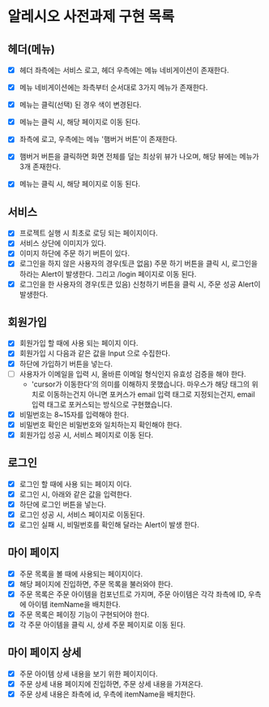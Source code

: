 # 알레시오 사전과제 구현 목록

## 헤더(메뉴)

- [x] 헤더 좌측에는 서비스 로고, 헤더 우측에는 메뉴 네비게이션이 존재한다.
- [x] 메뉴 네비게이션에는 좌측부터 순서대로 3가지 메뉴가 존재한다.
- [x] 메뉴는 클릭(선택) 된 경우 색이 변경된다.
- [x] 메뉴는 클릭 시, 해당 페이지로 이동 된다.

- [x] 좌측에 로고, 우측에는 메뉴 '햄버거 버튼'이 존재한다.
- [x] 햄버거 버튼을 클릭하면 화면 전체를 덮는 최상위 뷰가 나오며, 해당 뷰에는 메뉴가 3개 존재한다.
- [x] 메뉴는 클릭 시, 해당 페이지로 이동 된다.

## 서비스

- [x] 프로젝트 실행 시 최초로 로딩 되는 페이지이다.
- [x] 서비스 상단에 이미지가 있다.
- [x] 이미지 하단에 주문 하기 버튼이 있다.
- [x] 로그인을 하지 않은 사용자의 경우(토큰 없음) 주문 하기 버튼을 클릭 시, 로그인을 하라는 Alert이 발생한다. 그리고 /login 페이지로 이동 된다.
- [x] 로그인을 한 사용자의 경우(토큰 있음) 신청하기 버튼을 클릭 시, 주문 성공 Alert이 발생한다.

## 회원가입

- [x] 회원가입 할 때에 사용 되는 페이지 이다.
- [x] 회원가입 시 다음과 같은 값을 Input 으로 수집한다.
- [x] 하단에 가입하기 버튼을 넣는다.
- [ ] 사용자가 이메일을 입력 시, 올바른 이메일 형식인지 유효성 검증을 해야 한다.
  - 'cursor가 이동한다'의 의미를 이해하지 못했습니다. 마우스가 해당 태그의 위치로 이동하는건지 아니면 포커스가 email 입력 태그로 지정되는건지, email 입력 태그로 포커스되는 방식으로 구현했습니다.
- [x] 비밀번호는 8~15자를 입력해야 한다.
- [x] 비밀번호 확인은 비밀번호와 일치하는지 확인해야 한다.
- [x] 회원가입 성공 시, 서비스 페이지로 이동 된다.

## 로그인

- [x] 로그인 할 때에 사용 되는 페이지 이다.
- [x] 로그인 시, 아래와 같은 값을 입력한다.
- [x] 하단에 로그인 버튼을 넣는다.
- [x] 로그인 성공 시, 서비스 페이지로 이동된다.
- [x] 로그인 실패 시, 비밀번호를 확인해 달라는 Alert이 발생 한다.

## 마이 페이지

- [x] 주문 목록을 볼 때에 사용되는 페이지이다.
- [x] 해당 페이지에 진입하면, 주문 목록을 불러와야 한다.
- [x] 주문 목록은 주문 아이템을 컴포넌트로 가지며, 주문 아이템은 각각 좌측에 ID, 우측에 아이템 itemName을 배치한다.
- [x] 주문 목록은 페이징 기능이 구현되어야 한다.
- [x] 각 주문 아이템을 클릭 시, 상세 주문 페이지로 이동 된다.

## 마이 페이지 상세

- [x] 주문 아이템 상세 내용을 보기 위한 페이지이다.
- [x] 주문 상세 내용 페이지에 진입하면, 주문 상세 내용을 가져온다.
- [x] 주문 상세 내용은 좌측에 id, 우측에 itemName을 배치한다.
